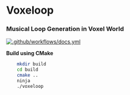 # Voxeloop
### Musical Loop Generation in Voxel World

[![.github/workflows/docs.yml](https://github.com/jarp0l/Voxeloop/actions/workflows/docs.yml/badge.svg)](https://github.com/jarp0l/Voxeloop/actions/workflows/docs.yml)

**Build using CMake**
```sh
    mkdir build
    cd build
    cmake ..
    ninja
    ./voxeloop
```
